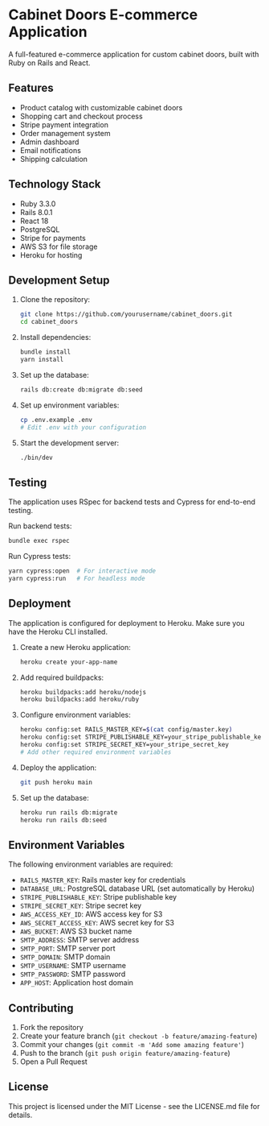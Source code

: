 # Cabinet Doors E-commerce Application

A full-featured e-commerce application for custom cabinet doors, built with Ruby on Rails and React.

## Features

- Product catalog with customizable cabinet doors
- Shopping cart and checkout process
- Stripe payment integration
- Order management system
- Admin dashboard
- Email notifications
- Shipping calculation

## Technology Stack

- Ruby 3.3.0
- Rails 8.0.1
- React 18
- PostgreSQL
- Stripe for payments
- AWS S3 for file storage
- Heroku for hosting

## Development Setup

1. Clone the repository:
   ```bash
   git clone https://github.com/yourusername/cabinet_doors.git
   cd cabinet_doors
   ```

2. Install dependencies:
   ```bash
   bundle install
   yarn install
   ```

3. Set up the database:
   ```bash
   rails db:create db:migrate db:seed
   ```

4. Set up environment variables:
   ```bash
   cp .env.example .env
   # Edit .env with your configuration
   ```

5. Start the development server:
   ```bash
   ./bin/dev
   ```

## Testing

The application uses RSpec for backend tests and Cypress for end-to-end testing.

Run backend tests:
```bash
bundle exec rspec
```

Run Cypress tests:
```bash
yarn cypress:open  # For interactive mode
yarn cypress:run   # For headless mode
```

## Deployment

The application is configured for deployment to Heroku. Make sure you have the Heroku CLI installed.

1. Create a new Heroku application:
   ```bash
   heroku create your-app-name
   ```

2. Add required buildpacks:
   ```bash
   heroku buildpacks:add heroku/nodejs
   heroku buildpacks:add heroku/ruby
   ```

3. Configure environment variables:
   ```bash
   heroku config:set RAILS_MASTER_KEY=$(cat config/master.key)
   heroku config:set STRIPE_PUBLISHABLE_KEY=your_stripe_publishable_key
   heroku config:set STRIPE_SECRET_KEY=your_stripe_secret_key
   # Add other required environment variables
   ```

4. Deploy the application:
   ```bash
   git push heroku main
   ```

5. Set up the database:
   ```bash
   heroku run rails db:migrate
   heroku run rails db:seed
   ```

## Environment Variables

The following environment variables are required:

- `RAILS_MASTER_KEY`: Rails master key for credentials
- `DATABASE_URL`: PostgreSQL database URL (set automatically by Heroku)
- `STRIPE_PUBLISHABLE_KEY`: Stripe publishable key
- `STRIPE_SECRET_KEY`: Stripe secret key
- `AWS_ACCESS_KEY_ID`: AWS access key for S3
- `AWS_SECRET_ACCESS_KEY`: AWS secret key for S3
- `AWS_BUCKET`: AWS S3 bucket name
- `SMTP_ADDRESS`: SMTP server address
- `SMTP_PORT`: SMTP server port
- `SMTP_DOMAIN`: SMTP domain
- `SMTP_USERNAME`: SMTP username
- `SMTP_PASSWORD`: SMTP password
- `APP_HOST`: Application host domain

## Contributing

1. Fork the repository
2. Create your feature branch (`git checkout -b feature/amazing-feature`)
3. Commit your changes (`git commit -m 'Add some amazing feature'`)
4. Push to the branch (`git push origin feature/amazing-feature`)
5. Open a Pull Request

## License

This project is licensed under the MIT License - see the LICENSE.md file for details.
